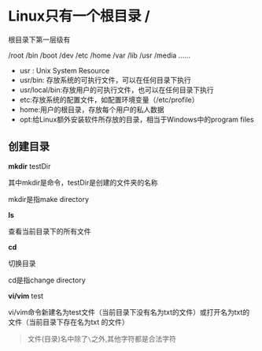 # Linux只有一个根目录 /

根目录下第一层级有

/root  /bin  /boot  /dev  /etc  /home  /var  /lib  /usr  /media  ……

+  usr : Unix System Resource
+  usr/bin: 存放系统的可执行文件，可以在任何目录下执行
+  usr/local/bin:存放用户的可执行文件，也可以在任何目录下执行
+  etc:存放系统的配置文件，如配置环境变量（/etc/profile）
+  home:用户的根目录，存放每个用户的私人数据
+  opt:给Linux额外安装软件所存放的目录，相当于Windows中的program files

## 创建目录

**mkdir** testDir

其中mkdir是命令，testDir是创建的文件夹的名称

mkdir是指make directory

 

**ls**

查看当前目录下的所有文件

 

**cd**

切换目录

cd是指change directory

 

**vi/vim** test

vi/vim命令新建名为test文件（当前目录下没有名为txt的文件）或打开名为txt的文件（当前目录下存在名为txt 的文件）

>  文件(目录)名中除了`\`之外,其他字符都是合法字符